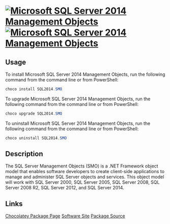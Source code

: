 ﻿#  [![Microsoft SQL Server 2014 Management Objects](https://img.shields.io/chocolatey/v/SQL2014.SMO.svg?label=Microsoft+SQL+Server+2014+Management+Objects)](https://chocolatey.org/packages/SQL2014.SMO) [![Microsoft SQL Server 2014 Management Objects](https://img.shields.io/chocolatey/dt/SQL2014.SMO.svg)](https://chocolatey.org/packages/SQL2014.SMO)

## Usage
To install Microsoft SQL Server 2014 Management Objects, run the following command from the command line or from PowerShell:
```powershell
choco install SQL2014.SMO
```

To upgrade Microsoft SQL Server 2014 Management Objects, run the following command from the command line or from PowerShell:
```powershell
choco upgrade SQL2014.SMO
```

To uninstall Microsoft SQL Server 2014 Management Objects, run the following command from the command line or from PowerShell:
```powershell
choco uninstall SQL2014.SMO
```

## Description
The SQL Server Management Objects (SMO) is a .NET Framework object model that enables software developers to create client-side applications to manage and administer SQL Server objects and services. This object model will work with SQL Server 2000, SQL Server 2005, SQL Server 2008, SQL Server 2008 R2, SQL Server 2012, and SQL Server 2014.

## Links
[Chocolatey Package Page](https://chocolatey.org/packages/SQL2014.SMO)
[Software Site](http://www.microsoft.com/en-ca/download/details.aspx?id=42295)
[Package Source](https://github.com/mkevenaar/chocolatey-packages/tree/master/manual/SQL2014.SMO)

